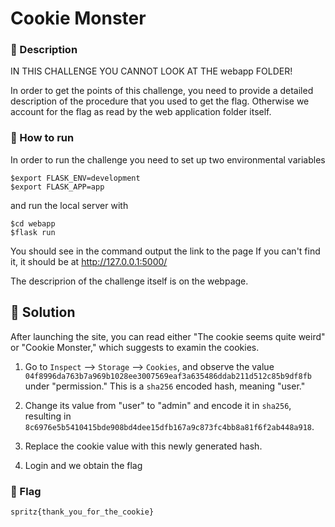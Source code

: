 # Cookie Monster

### 📄 Description

IN THIS CHALLENGE YOU CANNOT LOOK AT THE webapp FOLDER!

In order to get the points of this challenge, you need to provide a 
detailed description of the procedure that you used to get the flag.
Otherwise we account for the flag as read by the web application folder itself.

### 🔧 How to run

In order to run the challenge you need to set up two environmental variables

```console
$export FLASK_ENV=development
$export FLASK_APP=app
```

and run the local server with

```console
$cd webapp
$flask run
```


You should see in the command output the link to the page
If you can't find it, it should be at http://127.0.0.1:5000/

The descriprion of the challenge itself is on the webpage.

## 🔑 Solution
After launching the site, you can read either "The cookie seems quite weird" or "Cookie Monster," which suggests to examin the cookies.

1. Go to `Inspect` --> `Storage` --> `Cookies`, and observe the value `04f8996da763b7a969b1028ee3007569eaf3a635486ddab211d512c85b9df8fb` under "permission." This is a `sha256` encoded hash, meaning "user."

2. Change its value from "user" to "admin" and encode it in `sha256`, resulting in `8c6976e5b5410415bde908bd4dee15dfb167a9c873fc4bb8a81f6f2ab448a918`.

3. Replace the cookie value with this newly generated hash.

4. Login and we obtain the flag

### 🚩 Flag
```plain
spritz{thank_you_for_the_cookie}
```